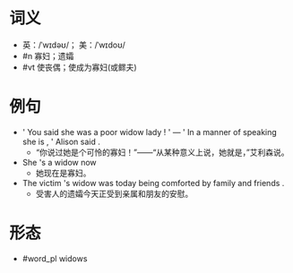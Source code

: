 # 词义
- 英：/ˈwɪdəʊ/； 美：/ˈwɪdoʊ/
- #n 寡妇；遗孀
- #vt 使丧偶；使成为寡妇(或鳏夫)
# 例句
- ' You said she was a poor widow lady ! ' — ' In a manner of speaking she is , ' Alison said .
	- “你说过她是个可怜的寡妇！”——“从某种意义上说，她就是，”艾利森说。
- She 's a widow now
	- 她现在是寡妇。
- The victim 's widow was today being comforted by family and friends .
	- 受害人的遗孀今天正受到亲属和朋友的安慰。
# 形态
- #word_pl widows
